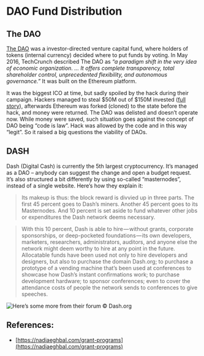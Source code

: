 # DAO Fund Distribution

## The DAO

[The DAO](https://forum.daohub.org/) was a investor-directed venture capital fund, where holders of tokens \(internal currency\) decided where to put funds by voting. In May 2016, TechCrunch described The DAO as _“a paradigm shift in the very idea of economic organization. … It offers complete transparency, total shareholder control, unprecedented flexibility, and autonomous governance.”_ It was built on the Ethereum platform.

It was the biggest ICO at time, but sadly spoiled by the hack during their campaign. Hackers managed to steal $50M out of $150M invested \([full story](https://www.coindesk.com/understanding-dao-hack-journalists/)\), afterwards Ethereum was forked \(cloned\) to the state before the hack, and money were returned. The DAO was delisted and doesn’t operate now. While money were saved, such situation goes against the concept of DAO being “code is law”. Hack was allowed by the code and in this way “legit”. So it raised a big questions the viability of DAOs.

## DASH

Dash \(Digital Cash\) is currently the 5th largest cryptocurrency. It’s managed as a DAO – anybody can suggest the change and open a budget request. It’s also structured a bit differently by using so-called “masternodes”, instead of a single website. Here’s how they explain it:

> Its makeup is thus: the block reward is divvied up in three parts. The first 45 percent goes to Dash’s miners. Another 45 percent goes to its Masternodes. And 10 percent is set aside to fund whatever other jobs or expenditures the Dash network deems necessary.

> With this 10 percent, Dash is able to hire — without grants, corporate sponsorships, or deep-pocketed foundations — its own developers, marketers, researchers, administrators, auditors, and anyone else the network might deem worthy to hire at any point in the future. Allocatable funds have been used not only to hire developers and designers, but also to purchase the domain Dash.org; to purchase a prototype of a vending machine that’s been used at conferences to showcase how Dash’s instant confirmations work; to purchase development hardware; to sponsor conferences; even to cover the attendance costs of people the network sends to conferences to give speeches.

![Here&#x2019;s some more from their forum &#xA9; Dash.org](https://cdn-images-1.medium.com/max/1600/1*u-gbZHoy-QGFp5lFUiC5pw.png)

## References:

* [https://nadiaeghbal.com/grant-programs](https://nadiaeghbal.com/grant-programs)

